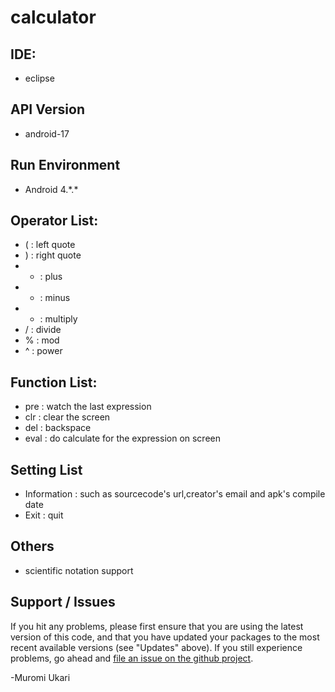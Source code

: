 # calculator

## IDE:

* eclipse

## API Version

* android-17

## Run Environment

* Android 4.\*.\*
    
## Operator List:

* ( : left quote
* ) : right quote
* + : plus
* - : minus
* * : multiply
* / : divide
* % : mod
* ^ : power

## Function List:

* pre : watch the last expression
* clr : clear the screen
* del : backspace
* eval : do calculate for the expression on screen

## Setting List

* Information : such as sourcecode's url,creator's email and apk's compile date
* Exit : quit

## Others

* scientific notation support

## Support / Issues

If you hit any problems, please first ensure that you are using the latest version
of this code, and that you have updated your packages to the most recent available
versions (see "Updates" above). If you still experience problems, go ahead and
[file an issue on the github project](https://github.com/ukari/calculator).

-Muromi Ukari
